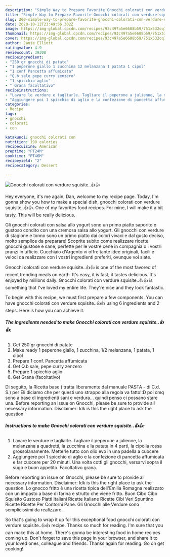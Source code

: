 ```yaml
---
description: "Simple Way to Prepare Favorite Gnocchi colorati con verdure squisite..👍👍"
title: "Simple Way to Prepare Favorite Gnocchi colorati con verdure squisite..👍👍"
slug: 200-simple-way-to-prepare-favorite-gnocchi-colorati-con-verdure-squisite
date: 2020-10-12T23:49:56.302Z
image: https://img-global.cpcdn.com/recipes/93c497a5e6608b59/751x532cq70/gnocchi-colorati-con-verdure-squisite👍👍-recipe-main-photo.jpg
thumbnail: https://img-global.cpcdn.com/recipes/93c497a5e6608b59/751x532cq70/gnocchi-colorati-con-verdure-squisite👍👍-recipe-main-photo.jpg
cover: https://img-global.cpcdn.com/recipes/93c497a5e6608b59/751x532cq70/gnocchi-colorati-con-verdure-squisite👍👍-recipe-main-photo.jpg
author: Janie Elliott
ratingvalue: 4.9
reviewcount: 39308
recipeingredient:
- "250 gr gnocchi di patate"
- "1 peperone giallo 1 zucchina 12 melanzana 1 patata 1 cipol"
- "1 conf Pancetta affumicata"
- "Q.b sale pepe curry zenzero"
- "1 spicchio aglio"
- " Grana facoltativo"
recipeinstructions:
- "Lavare le verdure e tagliarle. Tagliare il peperone a julienne, la melanzana a quadretti, la zucchina e la patata in 4 parti, la cipolla rossa grossolanamente. Metterle tutto con olio evo in una padella a cuocere"
- "Aggiungere poi 1 spicchio di aglio e la confezione di pancetta affumicata e far cuocere per 20 minuti. Una volta cotti gli gnocchi, versarvi sopra il sugo e buon appetito. Facoltativo grana."
categories:
- Recipe
tags:
- gnocchi
- colorati
- con

katakunci: gnocchi colorati con 
nutrition: 190 calories
recipecuisine: American
preptime: "PT24M"
cooktime: "PT46M"
recipeyield: "2"
recipecategory: Dessert

---
```



![Gnocchi colorati con verdure squisite..👍👍](https://img-global.cpcdn.com/recipes/93c497a5e6608b59/751x532cq70/gnocchi-colorati-con-verdure-squisite👍👍-recipe-main-photo.jpg)

Hey everyone, it's me again, Dan, welcome to my recipe page. Today, I'm gonna show you how to make a special dish, gnocchi colorati con verdure squisite..👍👍. One of my favorites food recipes. For mine, I will make it a bit tasty. This will be really delicious.

Gli gnocchi colorati con salsa allo yogurt sono un primo piatto saporito e gustoso condito con una cremosa salsa allo yogurt. Gli gnocchi con verdure di stagione e tonno sono un primo piatto dai colori vivaci e dal gusto deciso, molto semplice da preparare! Scoprite subito come realizzare ricette gnocchi gustose e sane, perfette per le vostre cene in compagnia o i vostri pranzi in ufficio. Cucchiaio d&#39;Argento vi offre tante idee originali, facili e veloci da realizzare con i vostri ingredienti preferiti, ovunque voi siate.

Gnocchi colorati con verdure squisite..👍👍 is one of the most favored of recent trending meals on earth. It's easy, it is fast, it tastes delicious. It's enjoyed by millions daily. Gnocchi colorati con verdure squisite..👍👍 is something that I've loved my entire life. They're nice and they look fantastic.


To begin with this recipe, we must first prepare a few components. You can have gnocchi colorati con verdure squisite..👍👍 using 6 ingredients and 2 steps. Here is how you can achieve it.

<!--inarticleads1-->

##### The ingredients needed to make Gnocchi colorati con verdure squisite..👍👍:

1. Get 250 gr gnocchi di patate
1. Make ready 1 peperone giallo, 1 zucchina, 1/2 melanzana, 1 patata, 1 cipol
1. Prepare 1 conf. Pancetta affumicata
1. Get Q.b sale, pepe curry zenzero
1. Prepare 1 spicchio aglio
1. Get  Grana (facoltativo)


Di seguito, la Ricetta base ( tratta liberamente dal manuale PASTA - di C.d. S.) per Eli diciamo che per questi uno strappo alla regola va fatto!:D poi cmq sono a base di ingredienti sani e verdura… quindi penso ci possano stare una. Before reporting an issue on Gnocchi, please be sure to provide all necessary information. Disclaimer: Idk is this the right place to ask the question. 

<!--inarticleads2-->

##### Instructions to make Gnocchi colorati con verdure squisite..👍👍:

1. Lavare le verdure e tagliarle. Tagliare il peperone a julienne, la melanzana a quadretti, la zucchina e la patata in 4 parti, la cipolla rossa grossolanamente. Metterle tutto con olio evo in una padella a cuocere
1. Aggiungere poi 1 spicchio di aglio e la confezione di pancetta affumicata e far cuocere per 20 minuti. Una volta cotti gli gnocchi, versarvi sopra il sugo e buon appetito. Facoltativo grana.


Before reporting an issue on Gnocchi, please be sure to provide all necessary information. Disclaimer: Idk is this the right place to ask the question. Lo gnocco fritto è una ricetta tipica dell&#39;Emilia Romagna realizzato con un impasto a base di farina e strutto che viene fritto. Buon Cibo Cibo Squisito Gustoso Piatti Italiani Ricette Italiane Ricette Cibi Veri Spuntino Ricette Ricette Per Contorni Pane. Gli Gnocchi alle Verdure sono semplicissimi da realizzare. 

So that's going to wrap it up for this exceptional food gnocchi colorati con verdure squisite..👍👍 recipe. Thanks so much for reading. I'm sure that you can make this at home. There's gonna be interesting food in home recipes coming up. Don't forget to save this page in your browser, and share it to your loved ones, colleague and friends. Thanks again for reading. Go on get cooking!
